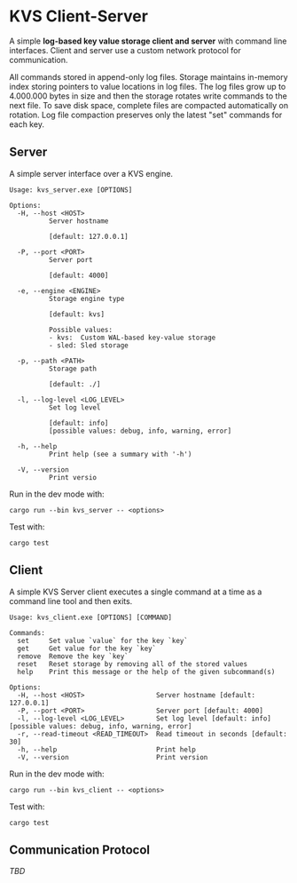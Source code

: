 # KVS Client-Server

A simple **log-based key value storage client and server** with command line interfaces. Client and server use a custom network protocol for communication.

All commands stored in append-only log files.
Storage maintains in-memory index storing pointers to value locations in log files. The log files grow up to
4.000.000 bytes in size and then the storage rotates write commands to the next file. To save disk space, complete files
are compacted automatically on rotation. Log file compaction preserves only the latest "set" commands for each key.

## Server

A simple server interface over a KVS engine.

```
Usage: kvs_server.exe [OPTIONS]

Options:
  -H, --host <HOST>
          Server hostname

          [default: 127.0.0.1]

  -P, --port <PORT>
          Server port

          [default: 4000]

  -e, --engine <ENGINE>
          Storage engine type

          [default: kvs]

          Possible values:
          - kvs:  Custom WAL-based key-value storage
          - sled: Sled storage

  -p, --path <PATH>
          Storage path

          [default: ./]

  -l, --log-level <LOG_LEVEL>
          Set log level

          [default: info]
          [possible values: debug, info, warning, error]

  -h, --help
          Print help (see a summary with '-h')

  -V, --version
          Print versio
```

Run in the dev mode with:

```
cargo run --bin kvs_server -- <options>
```

Test with:

```
cargo test
```

## Client

A simple KVS Server client executes a single command at a time as a command line tool and then exits.

```
Usage: kvs_client.exe [OPTIONS] [COMMAND]

Commands:
  set     Set value `value` for the key `key`
  get     Get value for the key `key`
  remove  Remove the key `key`
  reset   Reset storage by removing all of the stored values
  help    Print this message or the help of the given subcommand(s)

Options:
  -H, --host <HOST>                  Server hostname [default: 127.0.0.1]
  -P, --port <PORT>                  Server port [default: 4000]
  -l, --log-level <LOG_LEVEL>        Set log level [default: info] [possible values: debug, info, warning, error]
  -r, --read-timeout <READ_TIMEOUT>  Read timeout in seconds [default: 30]
  -h, --help                         Print help
  -V, --version                      Print version
```

Run in the dev mode with:

```
cargo run --bin kvs_client -- <options>
```

Test with:

```
cargo test
```

## Communication Protocol

_TBD_

